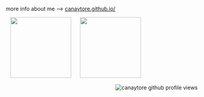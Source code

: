 more info about me --> [canaytore.github.io/](https://canaytore.github.io/)

&nbsp;&nbsp; [<img src="https://github-readme-stats.vercel.app/api?username=canaytore&count_private=true&show_icons=true&theme=radical" height="160">](https://github-readme-stats.vercel.app/api?username=canaytore&count_private=true&show_icons=true&theme=radical) &nbsp;&nbsp;&nbsp;&nbsp; [<img src="https://github-readme-stats.vercel.app/api/top-langs/?username=canaytore&theme=radical&layout=compact&langs_count=6" height="160">](https://github-readme-stats.vercel.app/api/top-langs/?username=canaytore&theme=radical&layout=compact&langs_count=6)

<div align="right">
    <img src="https://komarev.com/ghpvc/?username=canaytore" alt="canaytore github profile views">
</div>
